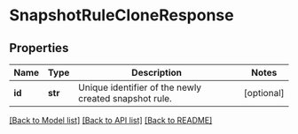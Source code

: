 # SnapshotRuleCloneResponse

## Properties
Name | Type | Description | Notes
------------ | ------------- | ------------- | -------------
**id** | **str** | Unique identifier of the newly created snapshot rule. | [optional] 

[[Back to Model list]](../README.md#documentation-for-models) [[Back to API list]](../README.md#documentation-for-api-endpoints) [[Back to README]](../README.md)


